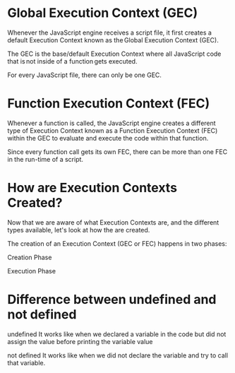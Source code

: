 # Global Execution Context (GEC)

Whenever the JavaScript engine receives a script file, it first creates a default Execution Context known as the Global Execution Context (GEC). 

The GEC is the base/default Execution Context where all JavaScript code that is not inside of a function gets executed. 

For every JavaScript file, there can only be one GEC. 

# Function Execution Context (FEC) 

Whenever a function is called, the JavaScript engine creates a different type of Execution Context known as a Function Execution Context (FEC) within the GEC to evaluate and execute the code within that function. 

Since every function call gets its own FEC, there can be more than one FEC in the run-time of a script. 

 

# How are Execution Contexts Created? 

Now that we are aware of what Execution Contexts are, and the different types available, let's look at how the are created. 

The creation of an Execution Context (GEC or FEC) happens in two phases: 

Creation Phase 

Execution Phase 

 

# Difference between undefined and not defined 

undefined 
It works like when we declared a variable in the code but did not assign the value before printing the variable value 

not defined 
It works like when we did not declare the variable and try to call that variable. 

  

 

 
